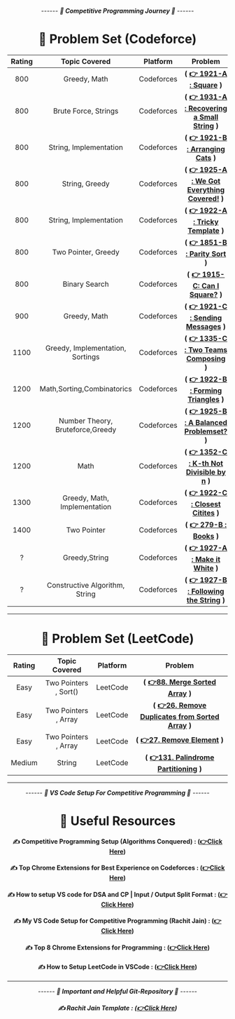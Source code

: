 <div align = "center">

_------ **🧠 Competitive Programming Journey 🧠** ------_

# 🌲 Problem Set (Codeforce)

| **Rating** |        **Topic Covered**         | **Platform** |                                           **Problem**                                           |
| :--------: | :------------------------------: | :----------: | :---------------------------------------------------------------------------------------------: |
|    800     |           Greedy, Math           |  Codeforces  |           **( [👉 1921-A : Square](https://codeforces.com/contest/1921/problem/A) )**           |
|    800     |       Brute Force, Strings       |  Codeforces  | **( [👉 1931-A : Recovering a Small String](https://codeforces.com/contest/1931/problem/A) )**  |
|    800     |      String, Implementation      |  Codeforces  |       **( [👉 1921-B : Arranging Cats](https://codeforces.com/contest/1921/problem/B) )**       |
|    800     |          String, Greedy          |  Codeforces  | **( [👉 1925-A : We Got Everything Covered!](https://codeforces.com/contest/1925/problem/A) )** |
|    800     |      String, Implementation      |  Codeforces  |      **( [👉 1922-A : Tricky Template](https://codeforces.com/contest/1922/problem/A) )**       |
|    800     |       Two Pointer, Greedy        |  Codeforces  |       **( [👉 1851-B : Parity Sort](https://codeforces.com/problemset/problem/1851/B) )**       |
|    800     |          Binary Search           |  Codeforces  |      **( [👉 1915-C: Can I Square?](https://codeforces.com/problemset/problem/1915/C) )**       |
|    900     |           Greedy, Math           |  Codeforces  |      **( [👉 1921-C : Sending Messages](https://codeforces.com/contest/1921/problem/C) )**      |
|    1100    | Greedy, Implementation, Sortings |  Codeforces  |   **( [👉 1335-C : Two Teams Composing](https://codeforces.com/problemset/problem/1335/C) )**   |
|    1200    |    Math,Sorting,Combinatorics    |  Codeforces  |     **( [👉 1922-B : Forming Triangles](https://codeforces.com/contest/1922/problem/B) )**      |
|    1200    | Number Theory, Bruteforce,Greedy |  Codeforces  |   **( [👉 1925-B : A Balanced Problemset?](https://codeforces.com/contest/1925/problem/B) )**   |
|    1200    |               Math               |  Codeforces  | **( [👉 1352-C : K-th Not Divisible by n](https://codeforces.com/problemset/problem/1352/C) )** |
|    1300    |   Greedy, Math, Implementation   |  Codeforces  |      **( [👉 1922-C : Closest Citites](https://codeforces.com/contest/1922/problem/C) )**       |
|    1400    |           Two Pointer            |  Codeforces  |           **( [👉 279-B : Books](https://codeforces.com/problemset/problem/279/B) )**           |
|     ?      |          Greedy,String           |  Codeforces  |       **( [👉 1927-A : Make it White](https://codeforces.com/contest/1927/problem/A) )**        |
|     ?      |  Constructive Algorithm, String  |  Codeforces  |    **( [👉 1927-B : Following the String](https://codeforces.com/contest/1927/problem/B) )**    |

<hr>

# 🌲 Problem Set (LeetCode)

| **Rating** |   **Topic Covered**   | **Platform** |                                                                                    **Problem**                                                                                    |
| :--------: | :-------------------: | :----------: | :-------------------------------------------------------------------------------------------------------------------------------------------------------------------------------: |
|    Easy    | Two Pointers , Sort() |   LeetCode   |                  **( [👉88. Merge Sorted Array](https://leetcode.com/problems/merge-sorted-array/description/?envType=study-plan-v2&envId=top-interview-150) )**                  |
|    Easy    | Two Pointers , Array  |   LeetCode   | **( [👉26. Remove Duplicates from Sorted Array](https://leetcode.com/problems/remove-duplicates-from-sorted-array/description/?envType=study-plan-v2&envId=top-interview-150) )** |
|    Easy    | Two Pointers , Array  |   LeetCode   |                      **( [👉27. Remove Element](https://leetcode.com/problems/remove-element/description/?envType=study-plan-v2&envId=top-interview-150) )**                      |
|   Medium   |        String         |   LeetCode   |                                   **( [👉131. Palindrome Partitioning](https://leetcode.com/problems/palindrome-partitioning/description/) )**                                    |

</div>

<div align = "center">

<hr>

_------ **🧠 VS Code Setup For Competitive Programming 🧠** ------_

# 🌲 Useful Resources

#### ✍️ Competitive Programming Setup (Algorithms Conquered) : **([👉Click Here](https://www.youtube.com/watch?v=ehVuc1Rfifc))**

#### ✍️ Top Chrome Extensions for Best Experience on Codeforces : **([👉Click Here](https://www.youtube.com/watch?v=nVWvsvG1oCs))**

#### ✍️ How to setup VS code for DSA and CP | Input / Output Split Format : **([👉Click Here](https://youtu.be/h3uDCJ5mvgw?si=8zKc42-UvJqdT90u))**

#### ✍️ My VS Code Setup for Competitive Programming (Rachit Jain) : **([👉Click Here](https://youtu.be/Y-_3rXgrRAY?si=FKEuelSk4ehbg6wV))**

#### ✍️ Top 8 Chrome Extensions for Programming : **([👉Click Here](https://youtu.be/t-d9CwPV--A?si=gZJQnBaVlwdI6otx))**

#### ✍️ How to Setup LeetCode in VSCode : **([👉Click Here](https://youtu.be/GpaXnPHuJUo?si=3N0N2nemQpsin9p4))**

<hr>

_------ **🎥 Important and Helpful Git-Repository 🎥** ------_

##### ✍️ Rachit Jain Template : **([👉Click Here](https://github.com/rachitiitr/CodeforcesContestBot/blob/master/template.cpp))**

</div>
